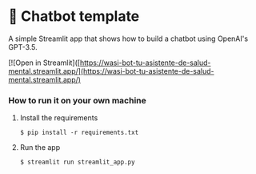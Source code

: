 # 💬 Chatbot template

A simple Streamlit app that shows how to build a chatbot using OpenAI's GPT-3.5.

[![Open in Streamlit]([https://wasi-bot-tu-asistente-de-salud-mental.streamlit.app/](https://wasi-bot-tu-asistente-de-salud-mental.streamlit.app/)

### How to run it on your own machine

1. Install the requirements

   ```
   $ pip install -r requirements.txt
   ```

2. Run the app

   ```
   $ streamlit run streamlit_app.py
   ```
